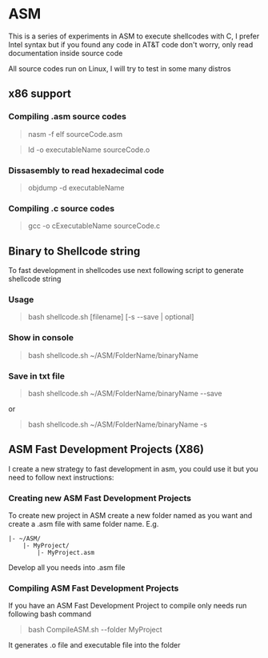 # ASM

This is a series of experiments in ASM to execute shellcodes with C, I prefer Intel syntax but if you found any code in AT&T code don't worry, only read documentation inside source code

All source codes run on Linux, I will try to test in some many distros

## x86 support

### Compiling .asm source codes

> nasm -f elf sourceCode.asm

> ld -o executableName sourceCode.o

### Dissasembly to read hexadecimal code

> objdump -d executableName

### Compiling .c source codes

> gcc -o cExecutableName sourceCode.c

## Binary to Shellcode string

To fast development in shellcodes use next following script to generate shellcode string

### Usage

> bash shellcode.sh [filename] [-s --save | optional]

### Show in console

> bash shellcode.sh ~/ASM/FolderName/binaryName

### Save in txt file

> bash shellcode.sh ~/ASM/FolderName/binaryName --save

or

> bash shellcode.sh ~/ASM/FolderName/binaryName -s

## ASM Fast Development Projects (X86)

I create a new strategy to fast development in asm, you could use it but you need to follow next instructions:

### Creating new ASM Fast Development Projects

To create new project in ASM create a new folder named as you want and create a .asm file with same folder name. E.g.

    |- ~/ASM/
        |- MyProject/
            |- MyProject.asm

Develop all you needs into .asm file

### Compiling ASM Fast Development Projects

If you have an ASM Fast Development Project to compile only needs run following bash command

> bash CompileASM.sh --folder MyProject

It generates .o file and executable file into the folder